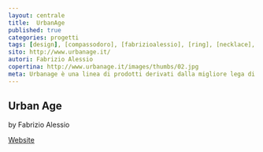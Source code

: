 ```yaml
---
layout: centrale
title:  UrbanAge
published: true
categories: progetti
tags: [design], [compassodoro], [fabrizioalessio], [ring], [necklace], [steel], [jewelry], [urbanage]
sito: http://www.urbanage.it/
autori: Fabrizio Alessio
copertina: http://www.urbanage.it/images/thumbs/02.jpg
meta: Urbanage è una linea di prodotti derivati dalla migliore lega di alluminio.
---
```

## Urban Age
by Fabrizio Alessio

[Website](http://www.urbanage.it/)
